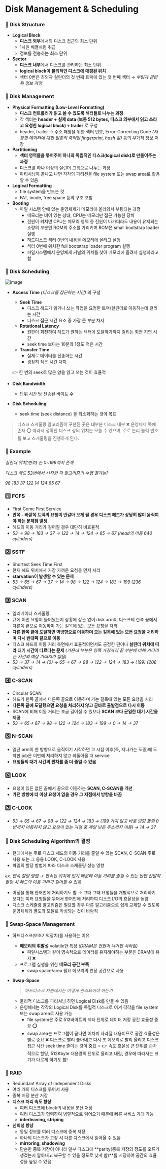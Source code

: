 # Disk Management & Scheduling

### 📂 Disk Structure

- **Logical Block**
    - **디스크 외부**에서의 디스크 접근의 최소 단위
    - 1차원 배열처럼 취급
    - 정보를 전송하는 최소 단위
- **Sector**
    - **디스크 내부**에서 디스크를 관리하는 최소 단위
    - **logical block이 물리적인 디스크에 매핑된 위치**
    - 섹터 0번은 최외곽 실린더의 첫 번째 트랙에 있는 첫 번째 섹터 *→ 부팅과 관련된 정보 저장*

### 📂 Disk Management

- **Physical Formatting (Low-Level Formatting)**
    - **디스크 컨트롤러가 읽고 쓸 수 있도록 섹터들로 나누는 과정**
    - 각 섹터는 **header + 실제 data (보통 512 bytes, 디스크 외부에서 읽고 쓰라고 요청한 logical block) + trailer** 로 구성
    - header, trailer → 주소 매핑을 위한 섹터 번호, Error-Correcting Code *(저장한 데이터에 대한 일종의 축약된 fingerprint, hash 값)* 등의 부가적 정보 저장
- **Partitioning**
    - **섹터 영역들을 묶어주어 하나의 독립적인 디스크(logical disk)로 만들어주는 과정**
    - 디스크를 하나 이상의 실린더 그룹으로 나누는 과정
    - 파티셔닝이 끝나고 나면 각각의 파티션을 file system 또는 swap area로 활용할 수 있음
- **Logical Formatting**
    - file system을 만드는 것
    - FAT, inode, free space 등의 구조 포함
- **Booting**
    - 파일 시스템 안에 있는 운영체제가 메모리에 올라와서 부팅되는 과정
        - 메모리는 비어 있는 상태, CPU는 메모리만 접근 가능한 장치
        - 전원이 켜지면 CPU는 메모리 영역 중 전원이 나가더라도 내용이 유지되는 소량의 부분인 ROM의 주소를 가리키며 ROM은 small bootstrap loader 실행
        - 하드디스크 섹터 0번의 내용을 메모리에 올리고 실행
        - 섹터 0번에 위치한 full bootstrap loader program 실행
        - 파일시스템에서 운영체제 커널의 위치를 찾아 메모리에 올려서 실행하라고 함

### 📂 Disk Scheduling

![image](https://user-images.githubusercontent.com/59408502/163912144-e87de405-6dfc-428c-bfd7-d624e667dfe2.png)

- **Access Time** *(디스크를 접근하는 시간)* 의 구성
    - **Seek Time**
        - 디스크 헤드가 읽거나 쓰는 작업을 요청한 트랙/실린더로 이동하는데 걸리는 시간
        - 디스크 접근 시간 요소 중 가장 큰 부분 차지
    - **Rotational Latency**
        - 원판이 회전하여 헤드가 원하는 섹터에 도달하기까지 걸리는 회전 지연 시간
        - seek time 보다는 10분의 1정도 적은 시간
    - **Transfer Time**
        - 실제로 데이터를 전송하는 시간
        - 굉장히 작은 시간 차지
    
    👉 한 번의 seek로 많은 양을 읽고 쓰는 것이 효율적
    
- **Disk Bandwidth**
    - 단위 시간 당 전송된 바이트 수
- **Disk Scheduling**
    - seek time (seek distance) 을 최소화하는 것이 목표
    

> 디스크 스케줄링 알고리즘이 구현된 곳은 대부분 디스크 내부 ❌ 운영체제 쪽에 존재 ⭕ 따라서 정확한 디스크 상의 위치는 모를 수 있으며, 주로 논리 블럭 번호를 보고 스케줄링을 진행하게 된다.
> 

### 🔽 Example

*실린더 위치(번호) 는 0~199까지 존재*

*디스크 헤드 53번에서 시작한 각 알고리즘의 수행 결과는?*

*98 183 37 122 14 124 65 67*

### 1️⃣ FCFS

- First Come First Service
- **안쪽 - 바깥쪽 트랙의 요청이 번갈아 오게 될 경우 디스크 헤드가 상당히 많이 움직여야 하는 문제점 발생**
- 헤드의 이동 거리가 길어질 경우 대단히 비효율적
- *53 → 98 → 183 → 37 → 122 → 14 → 124 → 65 → 67 (head의 이동 640 cylinders)*

### 2️⃣ SSTF

- Shortest Seek Time First
- 현재 헤드 위치에서 가장 가까운 요청을 먼저 처리
- **starvation이 발생할 수 있는 문제**
- *53 → 65 → 67 → 37 → 14 → 98 → 122 → 124 → 183 → 199 (236 cylinders)*

### 3️⃣ SCAN

- 엘리베이터 스케줄링
- 큐에 어떤 요청이 들어왔는지 상황에 상관 없이 disk arm이 디스크의 한쪽 끝에서 다른쪽 끝으로 이동하며 가는 길목에 있는 모든 요청을 처리
- **다른 한쪽 끝에 도달하면 역방향으로 이동하며 오는 길목에 있는 모든 요청을 처리하며 다시 반대쪽 끝으로 이동**
- 디스크 헤드의 이동 거리 측면에서 효율적이면서도 공정한 편이나 **실린더 위치에 따라 대기 시간이 다르다는 문제** *(가운데 부분은 양쪽 가장자리 끝 부분에 비해 기다리는 시간의 예상 기대치가 짧음)*
- *53 → 37 → 14 → (0) → 65 → 67 → 98 → 122 → 124 → 183 → (199) (208 cylinders)*

### 4️⃣ C-SCAN

- Circular SCAN
- 헤드가 한쪽 끝에서 다른쪽 끝으로 이동하며 가는 길목에 있는 모든 요청을 처리
- **다른쪽 끝에 도달했으면 요청을 처리하지 않고 곧바로 출발점으로 다시 이동**
- SCAN에 비해 이동 거리는 조금 길어질 수 있으나 **SCAN 보다 균일한 대기 시간을 제공**
- *53 → 65→ 67 → 98 → 122 → 124 → 183 → 199 → 0 → 14 → 37*

### 5️⃣ N-SCAN

- 일단 arm이 한 방향으로 움직이기 시작하면 그 시점 이후(즉, 지나가는 도중)에 도착한 job은 이번에 처리하지 않고 되돌아올 때 service
- **요청들의 대기 시간의 편차를 좀 더 줄일 수 있음**

### 6️⃣ LOOK

- 요청이 있든 없든 끝에서 끝으로 이동하는 **SCAN, C-SCAN을 개선**
- **가던 방향에 더 이상 요청이 없을 경우 그 지점에서 방향을 바꿈**

### 7️⃣ C-LOOK

- *53 → 65 → 67 → 98 → 122 → 124 → 183 → (199 가지 않고 바로 방향 돌림 0번까지 이동하지 않고 요청이 있는 지점 중 제일 낮은 주소까지 이동) → 14 → 37*

### 📂 Disk Scheduling Algorithm의 결정

- 현대에서는 주로 디스크 헤드의 이동 거리를 줄일 수 있는 SCAN, C-SCAN 주로 사용 또는 그 응용 LOOK, C-LOOK 사용
- 파일의 할당 방법에 따라 디스크 스케줄링 성능 영향

*ex. 연속 할당 방법 → 연속된 위치에 있기 때문에 이동 거리를 줄일 수 있는 반면 산발적 할당 시 헤드의 이동 거리가 길어질 수 있음* 

- 머징을 통해 한꺼번에 처리하기도 함 → 그때 그때 요청들을 개별적으로 처리하기 보다는 여러 요청들을 묶어서 한꺼번에 처리하여 디스크 I/O의 효율성을 높임
- 디스크 스케줄링 알고리즘은 필요할 경우 다른 알고리즘으로 쉽게 교체할 수 있도록 운영체제와 별도의 모듈로 작성되는 것이 바람직

### 📂 Swap-Space Management

- 하드디스크(보조기억장치)를 사용하는 이유
    - **메모리의 휘발성** volatile한 특성 *(DRAM은 전원이 나가면 사라짐)*
        - 파일시스템과 같이 영속적으로 데이터를 유지해야하는 부분은 DRAM에 유지 ❌
    - 프로그램 실행을 위한 **메모리 공간 부족**
        - swap space/area 필요 메모리의 연장 공간으로 사용
- **Swap-Space**
    
    > *하드디스크 차원에서는 어떻게 관리되어야 하는가*
    > 
    - 물리적 디스크를 파티셔닝 하면 Logical Disk를 만들 수 있음
    - 운영체제는 각각의 Logical Disk를 독립적 디스크로 여겨 각각을 file system 또는 swap area로 사용 가능
        - file system은 주로 512바이트의 섹터 단위로 데이터 저장 공간 효율성 중요 ⭕
        - swap area는 프로그램이 끝나면 어차피 사라질 내용이므로 공간 효율성은 별로 중요 ❌ 디스크로 빨리 쫓아내고 다시 또 메모리로 빨리 올리고 디스크 접근 시간 seek time 줄이는 것이 중요 ⭐ 👉 속도 효율성 큰 단위를 순차적으로 할당, 512Kbyte 대용량의 단위로 올리고 내림, 경우에 따라서는 크기가 다르게 하기도 함!

### 📂 RAID

- Redundant Array of Independent Disks
- 여러 개의 디스크를 묶어서 사용
- 중복 저장 분산 저장
- **디스크 처리 속도 향상**
    - 여러 디스크에 block의 내용을 분산 저장
    - 여러 디스크가 협력하여 병렬적으로 읽어오기 때문에 빠른 서비스 기대 가능
    - **interleaving, striping**
- **신뢰성 향상**
    - 동일 정보를 여러 디스크에 중복 저장
    - 하나의 디스크가 고장 시 다른 디스크에서 읽어올 수 있음
    - **mirroring, shadowing**
    - 단순한 중복 저장이 아니라 일부 디스크에 **parity(중복 저장의 정도를 오류가 생겼는지 알아내고 복구할 수 있을 정도로 낮게 함)**를 저장하여 공간의 효율성을 높일 수 있음
